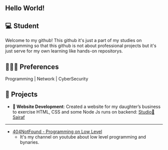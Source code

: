 ## Hello World!

## 💻 Student 
Welcome to my github! This github it's just a part of my studies on programming so that this github is not about professional projects but it's just serve for my own learning like hands-on repositorys.  

## 🧑🏻‍💻 Preferences 
Programming | Network | CyberSecurity

## 🔧 **Projects**
- **💛 Website Development**: Created a website for my daughter’s business to exercise HTML, CSS and some Node Js runs on backend: [Studio💛Sairaf](https://www.studiosairaf.com.br)
---
- [404NotFound - Programming on Low Level]( https://www.youtube.com/@404NotFound-z7g)
   - It's my channel on youtube about low level programming and bynaries. 




